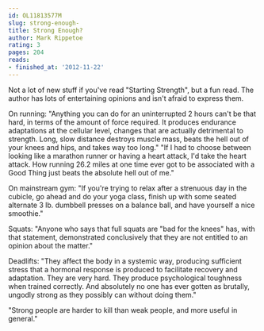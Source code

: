 ```yaml
---
id: OL11813577M
slug: strong-enough-
title: Strong Enough?
author: Mark Rippetoe
rating: 3
pages: 204
reads:
- finished_at: '2012-11-22'
---
```

Not a lot of new stuff if you've read "Starting Strength", but a fun read. The author has lots of entertaining opinions and isn't afraid to express them. 

On running: "Anything you can do for an uninterrupted 2 hours can't be that hard, in terms of the amount of force required. It produces endurance adaptations at the cellular level, changes that are actually detrimental to strength. Long, slow distance destroys muscle mass, beats the hell out of your knees and hips, and takes way too long."
"If I had to choose between looking like a marathon runner or having a heart attack, I'd take the heart attack. How running 26.2 miles at one time ever got to be associated with a Good Thing just beats the absolute hell out of me."

On mainstream gym: "If you're trying to relax after a strenuous day in the cubicle, go ahead and do your yoga class, finish up with some seated alternate 3 lb. dumbbell presses on a balance ball, and have yourself a nice smoothie."

Squats: "Anyone who says that full squats are "bad for the knees" has, with that statement, demonstrated conclusively that they are not entitled to an opinion about the matter."

Deadlifts: "They affect the body in a systemic way, producing sufficient stress that a hormonal response is produced to facilitate recovery and adaptation. They are very hard. They produce psychological toughness when trained correctly. And absolutely no one has ever gotten as brutally, ungodly strong as they possibly can without doing them."

"Strong people are harder to kill than weak people, and more useful in general."

